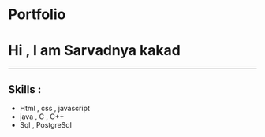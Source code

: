 # Portfolio

# Hi , I am Sarvadnya kakad

---

## Skills :

- Html , css , javascript
- java , C , C++
- Sql , PostgreSql
